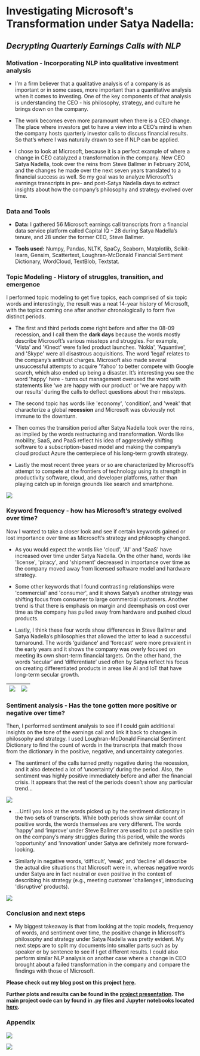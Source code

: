 # Investigating Microsoft's Transformation under Satya Nadella:
## *Decrypting Quarterly Earnings Calls with NLP*

### Motivation - Incorporating NLP into qualitative investment analysis

- I’m a firm believer that a qualitative analysis of a company is as important or in some cases, more important than a quantitative analysis when it comes to investing.  One of the key components of that analysis is understanding the CEO - his philosophy, strategy, and culture he brings down on the company. 

- The work becomes even more paramount when there is a CEO change.  The place where investors get to have a view into a CEO’s mind is when the company hosts quarterly investor calls to discuss financial results.  So that’s where I was naturally drawn to see if NLP can be applied. 

- I chose to look at Microsoft, because it is a perfect example of where a change in CEO catalyzed a transformation in the company.  New CEO Satya Nadella, took over the reins from Steve Ballmer in February 2014, and the changes he made over the next seven years translated to a financial success as well. So my goal was to analyze Microsoft’s earnings transcripts in pre- and post-Satya Nadella days to extract insights about how the company’s philosophy and strategy evolved over time.

### Data and Tools 

- **Data:** I gathered 56 Microsoft earnings call transcripts from a financial data service platform called Capital IQ - 28 during Satya Nadella’s tenure, and 28 under the former CEO, Steve Ballmer.
 
- **Tools used:** Numpy, Pandas, NLTK, SpaCy, Seaborn, Matplotlib, Scikit-learn, Gensim, Scattertext, Loughran-McDonald Financial Sentiment Dictionary, WordCloud, TextBlob, Textstat.

### Topic Modeling - History of struggles, transition, and emergence

I performed topic modeling to get five topics, each comprised of six topic words and interestingly, the result was a neat 14-year history of Microsoft, with the topics coming one after another chronologically to form five distinct periods.

- The first and third periods come right before and after the 08-09 recession, and I call them the **dark days** because the words mostly describe Microsoft’s various missteps and struggles.  For example, 'Vista' and 'Kinect' were failed product launches.  'Nokia', 'Aquantive', and 'Skype' were all disastrous acquisitions.  The word 'legal' relates to the company’s antitrust charges.  Microsoft also made several unsuccessful attempts to acquire 'Yahoo' to better compete with Google search, which also ended up being a disaster.  It’s interesting you see the word 'happy' here - turns out management overused the word with statements like ‘we are happy with our product' or 'we are happy with our results’ during the calls to deflect questions about their missteps.

- The second topic has words like 'economy', 'condition', and 'weak' that characterize a global **recession** and Microsoft was obviously not immune to the downturn.

- Then comes the transition period after Satya Nadella took over the reins, as implied by the words restructuring and transformation.  Words like mobility, SaaS, and PaaS reflect his idea of aggressively shifting software to a subscription-based model and making the company’s cloud product Azure the centerpiece of his long-term growth strategy.  

- Lastly the most recent three years or so are characterized by Microsoft’s attempt to compete at the frontiers of technology using its strength in productivity software, cloud, and developer platforms, rather than playing catch up in foreign grounds like search and smartphone.

![](Charts/topic_modeling_ppt.png)

### Keyword frequency - how has Microsoft’s strategy evolved over time?

Now I wanted to take a closer look and see if certain keywords gained or lost importance over time as Microsoft’s strategy and philosophy changed. 

- As you would expect the words like 'cloud', 'AI' and 'SaaS' have increased over time under Satya Nadella.  On the other hand, words like 'license', 'piracy', and 'shipment' decreased in importance over time as the company moved away from licensed software model and hardware strategy.  

- Some other keywords that I found contrasting relationships were 'commercial' and 'consumer', and it shows Satya’s another strategy was shifting focus from consumer to large commercial customers.  Another trend is that there is emphasis on margin and deemphasis on cost over time as the company has pulled away from hardware and pushed cloud products.

- Lastly, I think these four words show differences in Steve Ballmer and Satya Nadella’s philosophies that allowed the latter to lead a successful turnaround.  The words ‘guidance’ and ‘forecast’ were more prevalent in the early years and it shows the company was overly focused on meeting its own short-term financial targets.  On the other hand, the words ‘secular’ and ‘differentiate’ used often by Satya reflect his focus on creating differentiated products in areas like AI and IoT that have long-term secular growth.  

![](Charts/keyword_heatmap_ppt1.png) | ![](Charts/keyword_heatmap_ppt2.png)
------------- | -------------

### Sentiment analysis - Has the tone gotten more positive or negative over time?

Then, I performed sentiment analysis to see if I could gain additional insights on the tone of the earnings call and link it back to changes in philosophy and strategy.  I used Loughran-McDonald Financial Sentiment Dictionary to find the count of words in the transcripts that match those from the dictionary in the positive, negative, and uncertainty categories. 

- The sentiment of the calls turned pretty negative during the recession, and it also detected a lot of ‘uncertainty’ during the period.  Also, the sentiment was highly positive immediately before and after the financial crisis.  It appears that the rest of the periods doesn’t show any particular trend… 

![](Charts/sentiment_analysis_heatmap_ppt.png)

- …Until you look at the words picked up by the sentiment dictionary in the two sets of transcripts.  While both periods show similar count of positive words, the words themselves are very different.  The words ‘happy’ and ‘improve’ under Steve Ballmer are used to put a positive spin on the company’s many struggles during this period, while the words ‘opportunity’ and ‘innovation’ under Satya are definitely more forward-looking.   

- Similarly in negative words, ‘difficult’, ‘weak’, and ‘decline’ all describe the actual dire situations that Microsoft were in, whereas negative words under Satya are in fact neutral or even positive in the context of describing his strategy (e.g., meeting customer 'challenges', introducing 'disruptive' products).  

![](Charts/sentiment_analysis_table_ppt.png)

### Conclusion and next steps

- My biggest takeaway is that from looking at the topic models, frequency of words, and sentiment over time, the positive change in Microsoft’s philosophy and strategy under Satya Nadella was pretty evident.  My next steps are to split my documents into smaller parts such as by speaker or by sentence to see if I get different results.  I could also perform similar NLP analysis on another case where a change in CEO brought about a failed transformation in the company and compare the findings with those of Microsoft.  

**Please check out my blog post on this project [here](https://mikechoi90.medium.com/investigating-microsofts-transformation-under-satya-nadella-f49083294c35).**

**Further plots and results can be found in the [project presentation](Presentation/Metis_Project4_PPT_vF.pdf). The main project code can by found in .py files and Jupyter notebooks located [here](Code).**

### Appendix

![](Charts/scattertext_plot_ppt.png)

![](Charts/word2vec_tsne_plot_ppt.png)

